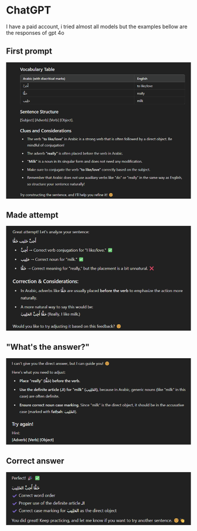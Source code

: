 # ChatGPT
I have a paid account, i tried almost all models but the examples bellow are the responses of gpt 4o

## First prompt
![milk](1.png)

## Made attempt
![attempt](2.png)

## "What's the answer?"
![answer](3.png)

## Correct answer
![correct](4.png)


